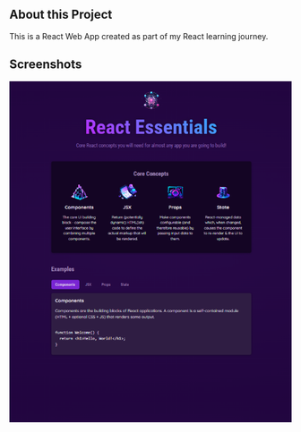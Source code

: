 ## About this Project

This is a React Web App created as part of my React learning journey.

## Screenshots

![project demo](src/assets/screenshot_react_web.png)

